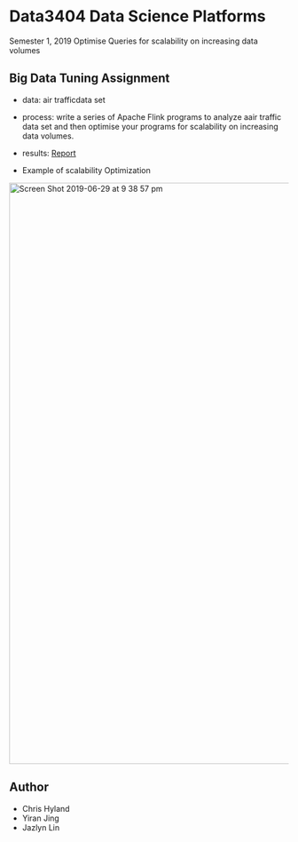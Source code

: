# Data3404 Data Science Platforms
Semester 1, 2019 
Optimise Queries for scalability on increasing data volumes

## Big Data Tuning Assignment
- data: air trafficdata set
- process: write a series of Apache Flink programs to analyze aair traffic data set and then optimise your programs for scalability on increasing data volumes. 
- results: [Report](../BigDataTuningFlink/Final-DATA3404-Report.pdf) 

- Example of scalability Optimization
<img width="1047" alt="Screen Shot 2019-06-29 at 9 38 57 pm" src="https://user-images.githubusercontent.com/31234892/60383606-6faf5e00-9ab6-11e9-97f2-c0b363f4dcb7.png">



## Author
- Chris Hyland
- Yiran Jing
- Jazlyn Lin
